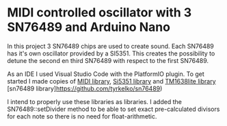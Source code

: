 # MIDI controlled oscillator with 3 SN76489 and Arduino Nano

In this project 3 SN76489 chips are used to create sound. Each SN76489 has it's own oscillator provided by a SI5351.
This creates the possibility to detune the second en third SN76489 with respect to the first SN76489.

As an IDE I used Visual Studio Code with the PlatformIO plugin. To get started I made copies of
[MIDI library](https://github.com/FortySevenEffects/arduino_midi_library), 
[Si5351 library](https://github.com/etherkit/Si5351Arduino) and 
[TM1638lite library](https://github.com/danja/TM1638lite)
[sn76489 library]https://github.com/tyrkelko/sn76489)

I intend to properly use these libraries as libraries. I added the SN76489::setDivider method to be able to set exact pre-calculated divisors for each note
so there is no need for float-arithmetic.
